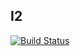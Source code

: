 ## I2

[![Build Status](https://travis-ci.org/i-2/i-2.github.io.svg?branch=master)](https://travis-ci.org/i-2/i-2.github.io)